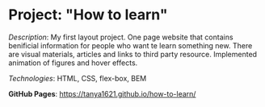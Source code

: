 # Project: "How to learn"

_Description_: My first layout project. One page website that contains benificial information for people who want te learn something new. There are visual materials, articles and links to third party resource. Implemented animation of figures and hover effects.

_Technologies_: HTML, CSS, flex-box, BEM

**GitHub Pages**: https://tanya1621.github.io/how-to-learn/

